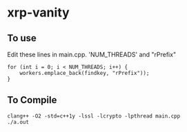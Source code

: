 # xrp-vanity

## To use

Edit these lines in main.cpp. 'NUM_THREADS' and "rPrefix"

```
for (int i = 0; i < NUM_THREADS; i++) { 
    workers.emplace_back(findkey, "rPrefix"));
}
```

## To Compile
```
clang++ -O2 -std=c++1y -lssl -lcrypto -lpthread main.cpp
./a.out
```
